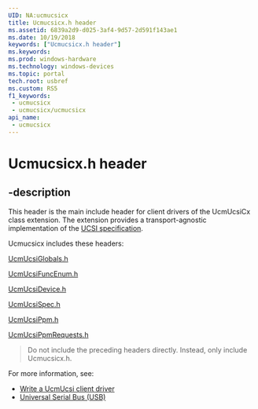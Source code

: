 ```yaml
---
UID: NA:ucmucsicx
title: Ucmucsicx.h header
ms.assetid: 6839a2d9-d025-3af4-9d57-2d591f143ae1
ms.date: 10/19/2018
keywords: ["Ucmucsicx.h header"]
ms.keywords: 
ms.prod: windows-hardware
ms.technology: windows-devices
ms.topic: portal
tech.root: usbref
ms.custom: RS5
f1_keywords:
 - ucmucsicx
 - ucmucsicx/ucmucsicx
api_name:
 - ucmucsicx
---
```


# Ucmucsicx.h header


## -description

This header is the main include header for client drivers of the UcmUcsiCx class extension. The extension provides a transport-agnostic implementation of the [UCSI specification](https://go.microsoft.com/fwlink/p/?LinkId=760658).

Ucmucsicx includes these headers:

[UcmUcsiGlobals.h](../ucmucsiglobals/index.md)

[UcmUcsiFuncEnum.h](../ucmucsifuncenum/index.md)

[UcmUcsiDevice.h](../ucmucsidevice/index.md)

[UcmUcsiSpec.h](../ucmucsispec/index.md)

[UcmUcsiPpm.h](../ucmucsispec/index.md)

[UcmUcsiPpmRequests.h](../ucmucsispec/index.md)

> Do not include the preceding headers directly. Instead, only include Ucmucsicx.h.

For more information, see:
- [Write a UcmUcsi client driver](/windows-hardware/drivers/usbcon/write-a-ucsi-driver)
- [Universal Serial Bus (USB)](/windows-hardware/drivers/usbcon/write-a-ucsi-driver)

